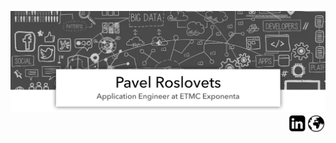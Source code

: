 ![title](https://github.com/roslovets/roslovets/raw/master/src/title.jpg)
<a href="https://roslovets.github.io"><img align="right" width="30" height="30" src="https://github.com/roslovets/roslovets/raw/master/src/icon-mw-globe-earth.png"></a>
<a href="https://www.linkedin.com/in/pavel-roslovets"><img align="right" width="30" height="30" src="https://github.com/roslovets/roslovets/raw/master/src/icon-fa-linkedin-square.png"></a>
